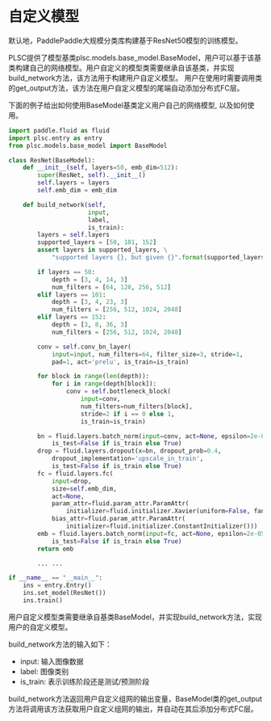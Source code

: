 # 自定义模型

默认地，PaddlePaddle大规模分类库构建基于ResNet50模型的训练模型。

PLSC提供了模型基类plsc.models.base_model.BaseModel，用户可以基于该基类构建自己的网络模型。用户自定义的模型类需要继承自该基类，并实现build_network方法，该方法用于构建用户自定义模型。
用户在使用时需要调用类的get_output方法，该方法在用户自定义模型的尾端自动添加分布式FC层。

下面的例子给出如何使用BaseModel基类定义用户自己的网络模型, 以及如何使用。
```python
import paddle.fluid as fluid
import plsc.entry as entry
from plsc.models.base_model import BaseModel

class ResNet(BaseModel):
    def __init__(self, layers=50, emb_dim=512):
        super(ResNet, self).__init__()
        self.layers = layers
        self.emb_dim = emb_dim

    def build_network(self,
                      input,
                      label,
                      is_train):
        layers = self.layers
        supported_layers = [50, 101, 152]
        assert layers in supported_layers, \
            "supported layers {}, but given {}".format(supported_layers, layers)

        if layers == 50:
            depth = [3, 4, 14, 3]
            num_filters = [64, 128, 256, 512]
        elif layers == 101:
            depth = [3, 4, 23, 3]
            num_filters = [256, 512, 1024, 2048]
        elif layers == 152:
            depth = [3, 8, 36, 3]
            num_filters = [256, 512, 1024, 2048]

        conv = self.conv_bn_layer(
            input=input, num_filters=64, filter_size=3, stride=1,
            pad=1, act='prelu', is_train=is_train)

        for block in range(len(depth)):
            for i in range(depth[block]):
                conv = self.bottleneck_block(
                    input=conv,
                    num_filters=num_filters[block],
                    stride=2 if i == 0 else 1,
                    is_train=is_train)

        bn = fluid.layers.batch_norm(input=conv, act=None, epsilon=2e-05,
            is_test=False if is_train else True)
        drop = fluid.layers.dropout(x=bn, dropout_prob=0.4,
            dropout_implementation='upscale_in_train',
            is_test=False if is_train else True)
        fc = fluid.layers.fc(
            input=drop,
            size=self.emb_dim,
            act=None,
            param_attr=fluid.param_attr.ParamAttr(
                initializer=fluid.initializer.Xavier(uniform=False, fan_in=0.0)),
            bias_attr=fluid.param_attr.ParamAttr(
                initializer=fluid.initializer.ConstantInitializer()))
        emb = fluid.layers.batch_norm(input=fc, act=None, epsilon=2e-05,
            is_test=False if is_train else True)
        return emb

        ... ...

if __name__ == "__main__":
    ins = entry.Entry()
    ins.set_model(ResNet())
    ins.train()
```

用户自定义模型类需要继承自基类BaseModel，并实现build_network方法，实现用户的自定义模型。

build_network方法的输入如下：
* input: 输入图像数据
* label: 图像类别
* is_train: 表示训练阶段还是测试/预测阶段

build_network方法返回用户自定义组网的输出变量，BaseModel类的get_output方法将调用该方法获取用户自定义组网的输出，并自动在其后添加分布式FC层。

